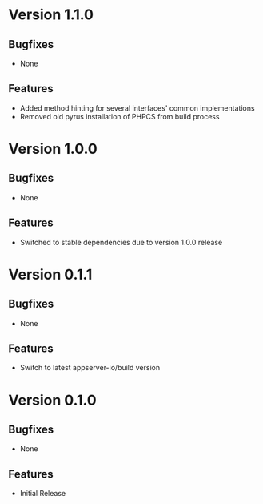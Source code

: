 # Version 1.1.0

## Bugfixes

* None

## Features

* Added method hinting for several interfaces' common implementations
* Removed old pyrus installation of PHPCS from build process

# Version 1.0.0

## Bugfixes

* None

## Features

* Switched to stable dependencies due to version 1.0.0 release

# Version 0.1.1

## Bugfixes

* None

## Features

* Switch to latest appserver-io/build version

# Version 0.1.0

## Bugfixes

* None

## Features

* Initial Release
